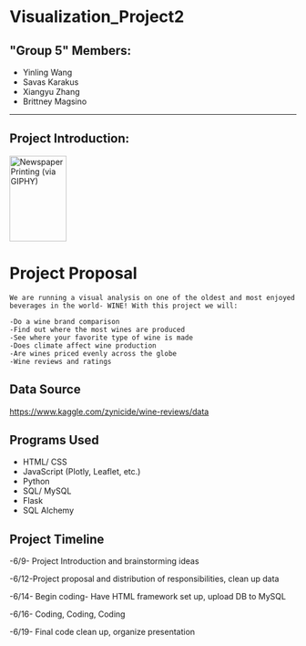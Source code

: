 # Visualization_Project2

## "Group 5" Members:
- Yinling Wang
- Savas Karakus
- Xiangyu Zhang
- Brittney Magsino

- - -

## Project Introduction: 
<img alt='Newspaper Printing (via GIPHY)' src="http://www.standardmarket.com/wp-content/uploads/2015/08/wine-bottles.jpg" style="width:100px; height: 150px"/>

# Project Proposal
	We are running a visual analysis on one of the oldest and most enjoyed beverages in the world- WINE! With this project we will:

	-Do a wine brand comparison
	-Find out where the most wines are produced
	-See where your favorite type of wine is made
	-Does climate affect wine production
	-Are wines priced evenly across the globe
	-Wine reviews and ratings
	
## Data Source
https://www.kaggle.com/zynicide/wine-reviews/data

## Programs Used
- HTML/ CSS
- JavaScript (Plotly, Leaflet, etc.)
- Python
- SQL/ MySQL
- Flask
- SQL Alchemy 


## Project Timeline
-6/9- Project Introduction and brainstorming ideas

-6/12-Project proposal and distribution of responsibilities, clean up data

-6/14- Begin coding- Have HTML framework set up, upload DB to MySQL

-6/16- Coding, Coding, Coding

-6/19- Final code clean up, organize presentation